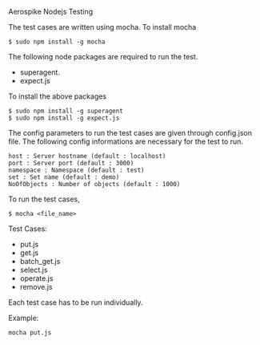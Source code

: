 Aerospike Nodejs Testing

The test cases are written using mocha. To install mocha
    
    $ sudo npm install -g mocha

The following node packages are required to run the test.
    
- superagent.
- expect.js

To install the above packages
    
    $ sudo npm install -g superagent
    $ sudo npm install -g expect.js

The config parameters to run the test cases are given through
config.json file. The following config informations are necessary for the
test to run.

    host : Server hostname (default : localhost)
    port : Server port (default : 3000)
    namespace : Namespace (default : test)
    set : Set name (default : demo)
    NoOfObjects : Number of objects (default : 1000)

To run the test cases,

    $ mocha <file_name>

Test Cases:

- put.js
- get.js
- batch_get.js
- select.js
- operate.js
- remove.js

Each test case has to be run individually.

Example:

    mocha put.js

